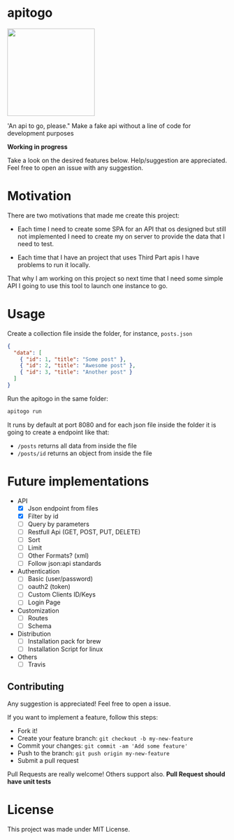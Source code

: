 # apitogo
<img src="https://cdn.rawgit.com/cristianoliveira/apitogo/9112716a/apitogo.svg?q=1" width="200" align="center"/>

'An api to go, please." Make a fake api without a line of code for development purposes

**Working in progress**

Take a look on the desired features below. Help/suggestion are appreciated. Feel free to open an issue with any suggestion.

# Motivation

There are two motivations that made me create this project:

  - Each time I need to create some SPA for an API that os designed but still
not implemented I need to create my on server to provide the data that I need to test.

  - Each time that I have an project that uses Third Part apis I have problems to run it
locally.

That why I am working on this project so next time that I need some simple API
I going to use this tool to launch one instance to go.

# Usage

Create a collection file inside the folder, for instance, `posts.json`
```json
{
  "data": [
    { "id": 1, "title": "Some post" },
    { "id": 2, "title": "Awesome post" },
    { "id": 3, "title": "Another post" }
  ]
}
```

Run the apitogo in the same folder:
```bash
apitogo run
```

It runs by default at port 8080 and for each json file inside the folder
it is going to create a endpoint like that:

   - `/posts` returns all data from inside the file
   - `/posts/id` returns an object from inside the file

# Future implementations

 - API
    - [x] Json endpoint from files
    - [x] Filter by id
    - [ ] Query by parameters
    - [ ] Restfull Api (GET, POST, PUT, DELETE)
    - [ ] Sort
    - [ ] Limit
    - [ ] Other Formats? (xml)
    - [ ] Follow json:api standards

 - Authentication
    - [ ] Basic (user/password)
    - [ ] oauth2 (token)
    - [ ] Custom Clients ID/Keys
    - [ ] Login Page

 - Customization
    - [ ] Routes
    - [ ] Schema

 - Distribution
    - [ ] Installation pack for brew
    - [ ] Installation Script for linux

 - Others
    - [ ] Travis

## Contributing

Any suggestion is appreciated! Feel free to open a issue.

If you want to implement a feature, follow this steps:

 - Fork it!
 - Create your feature branch: `git checkout -b my-new-feature`
 - Commit your changes: `git commit -am 'Add some feature'`
 - Push to the branch: `git push origin my-new-feature`
 - Submit a pull request

Pull Requests are really welcome! Others support also.
**Pull Request should have unit tests**

# License

This project was made under MIT License.
